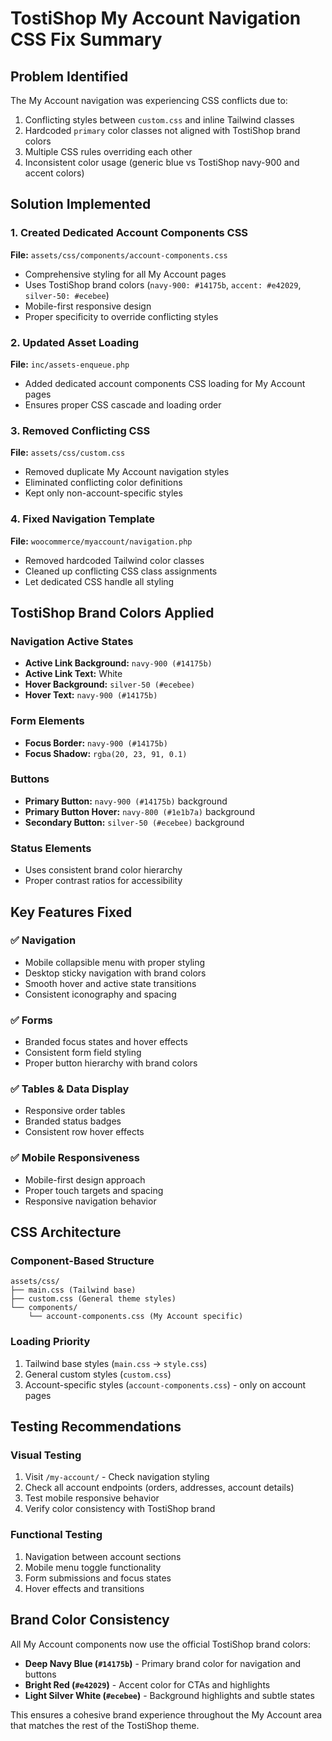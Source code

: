 # TostiShop My Account Navigation CSS Fix Summary

## Problem Identified
The My Account navigation was experiencing CSS conflicts due to:
1. Conflicting styles between `custom.css` and inline Tailwind classes
2. Hardcoded `primary` color classes not aligned with TostiShop brand colors
3. Multiple CSS rules overriding each other
4. Inconsistent color usage (generic blue vs TostiShop navy-900 and accent colors)

## Solution Implemented

### 1. Created Dedicated Account Components CSS
**File:** `assets/css/components/account-components.css`
- Comprehensive styling for all My Account pages
- Uses TostiShop brand colors (`navy-900: #14175b`, `accent: #e42029`, `silver-50: #ecebee`)
- Mobile-first responsive design
- Proper specificity to override conflicting styles

### 2. Updated Asset Loading
**File:** `inc/assets-enqueue.php`
- Added dedicated account components CSS loading for My Account pages
- Ensures proper CSS cascade and loading order

### 3. Removed Conflicting CSS
**File:** `assets/css/custom.css`
- Removed duplicate My Account navigation styles
- Eliminated conflicting color definitions
- Kept only non-account-specific styles

### 4. Fixed Navigation Template
**File:** `woocommerce/myaccount/navigation.php`
- Removed hardcoded Tailwind color classes
- Cleaned up conflicting CSS class assignments
- Let dedicated CSS handle all styling

## TostiShop Brand Colors Applied

### Navigation Active States
- **Active Link Background:** `navy-900 (#14175b)`
- **Active Link Text:** White
- **Hover Background:** `silver-50 (#ecebee)`
- **Hover Text:** `navy-900 (#14175b)`

### Form Elements
- **Focus Border:** `navy-900 (#14175b)`
- **Focus Shadow:** `rgba(20, 23, 91, 0.1)`

### Buttons
- **Primary Button:** `navy-900 (#14175b)` background
- **Primary Button Hover:** `navy-800 (#1e1b7a)` background
- **Secondary Button:** `silver-50 (#ecebee)` background

### Status Elements
- Uses consistent brand color hierarchy
- Proper contrast ratios for accessibility

## Key Features Fixed

### ✅ Navigation
- Mobile collapsible menu with proper styling
- Desktop sticky navigation with brand colors
- Smooth hover and active state transitions
- Consistent iconography and spacing

### ✅ Forms
- Branded focus states and hover effects
- Consistent form field styling
- Proper button hierarchy with brand colors

### ✅ Tables & Data Display
- Responsive order tables
- Branded status badges
- Consistent row hover effects

### ✅ Mobile Responsiveness
- Mobile-first design approach
- Proper touch targets and spacing
- Responsive navigation behavior

## CSS Architecture

### Component-Based Structure
```
assets/css/
├── main.css (Tailwind base)
├── custom.css (General theme styles)
└── components/
    └── account-components.css (My Account specific)
```

### Loading Priority
1. Tailwind base styles (`main.css` → `style.css`)
2. General custom styles (`custom.css`)
3. Account-specific styles (`account-components.css`) - only on account pages

## Testing Recommendations

### Visual Testing
1. Visit `/my-account/` - Check navigation styling
2. Check all account endpoints (orders, addresses, account details)
3. Test mobile responsive behavior
4. Verify color consistency with TostiShop brand

### Functional Testing
1. Navigation between account sections
2. Mobile menu toggle functionality
3. Form submissions and focus states
4. Hover effects and transitions

## Brand Color Consistency

All My Account components now use the official TostiShop brand colors:
- **Deep Navy Blue (`#14175b`)** - Primary brand color for navigation and buttons
- **Bright Red (`#e42029`)** - Accent color for CTAs and highlights
- **Light Silver White (`#ecebee`)** - Background highlights and subtle states

This ensures a cohesive brand experience throughout the My Account area that matches the rest of the TostiShop theme.
